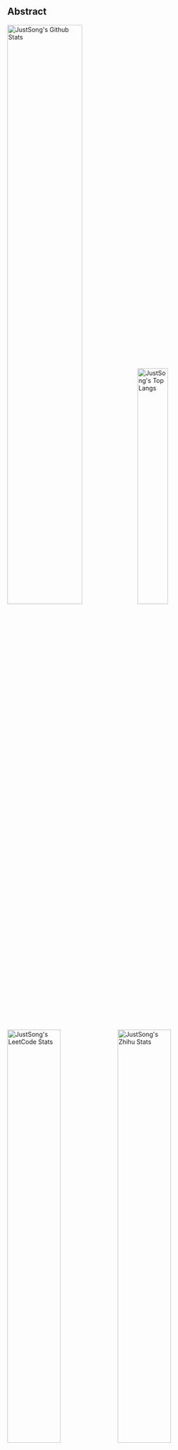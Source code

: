 ## Abstract
<p>
  <img src="https://github-readme-stats.vercel.app/api?username=songquanpeng&show_icons=true&hide_border=true" alt="JustSong's Github Stats" width="58%" />
  <img src="https://github-readme-stats.vercel.app/api/top-langs/?username=songquanpeng&layout=compact&hide_border=true&langs_count=10" alt="JustSong's Top Langs" width="37%" /> 
</p>

<p>
  <img src="https://stats.justsong.cn/api/leetcode/?username=quanpeng&theme=light" alt="JustSong's LeetCode Stats" width="49%" />
  <img src="https://stats.justsong.cn/api/zhihu/?username=songwonderful&theme=light" alt="JustSong's Zhihu Stats" width="49%" /> 
</p>

*Cards provided by [https://github.com/songquanpeng/stats-cards](https://github.com/songquanpeng/stats-cards).*

## Top Projects
|Project|Description|Stars|
|:--|:--|:--|
|[message-pusher](https://github.com/songquanpeng/message-pusher)|搭建专属于你的微信消息推送服务，支持 Markdown，支持发送邮件消息，可以选择部署在 Heroku 上，无需自己的服务器。|`549⭐`|
|[go-file](https://github.com/songquanpeng/go-file)|基于 Go 的文件分享工具，仅单可执行文件，开箱即用，内置图床和视频播放页面. File sharing tool based on Go.|`411⭐`|
|[pronunciation-corrector](https://github.com/songquanpeng/pronunciation-corrector)|拯救你的英语发音，告别因发音错误带来的尴尬！|`88⭐`|
|[stats-cards](https://github.com/songquanpeng/stats-cards)|在 README 中展示你在知乎，GitHub，B 站，LeetCode，掘金，CSDN，牛客等网站的数据，服务部署在 Vercel 上，保证服务稳定。Show your LeetCode & GitHub stats in GitHub Profile.|`87⭐`|
|[blog](https://github.com/songquanpeng/blog)|基于 Node.js 的个人博客系统|`34⭐`|
|[battle-city](https://github.com/songquanpeng/battle-city)|基于 TypeScript 的《坦克大战》的非标准实现。Yet another Battle City implemented in TypeScript.|`21⭐`|
|[microblog](https://github.com/songquanpeng/microblog)|基于 Go 的个人微博客，一个供你闲言碎语的地方|`16⭐`|
|[v2ex-clone](https://github.com/songquanpeng/v2ex-clone)|V2ex 风格的论坛程序. V2ex's Node.js clone.|`16⭐`|
|[L2M-GAN](https://github.com/songquanpeng/L2M-GAN)|Unofficial PyTorch implementation of "L2M-GAN: Learning To Manipulate Latent Space Semantics for Facial Attribute Editing".|`15⭐`|
|[lan-share](https://github.com/songquanpeng/lan-share)|基于 Node.js 的文件分享工具. File sharing tool. |`13⭐`|

## Recent Updates
|Project|Description|Last Update|
|:--|:--|:--|
|[command-faker](https://github.com/songquanpeng/command-faker)|An executable file generator that used to fake other programs.|![2022-10-02 19:46:39](https://img.shields.io/badge/2022--10--02-19%3A46%3A39-brightgreen?style=flat-square)|
|[cpp-interview](https://github.com/songquanpeng/cpp-interview)|C++ 面试准备：常考代码实现，阅读资料以及其他资源的汇总|![2022-09-30 09:11:40](https://img.shields.io/badge/2022--09--30-09%3A11%3A40-brightgreen?style=flat-square)|
|[songquanpeng](https://github.com/songquanpeng/songquanpeng)|Automatic update your GitHub readme profile with GitHub Actions.|![2022-09-25 20:38:55](https://img.shields.io/badge/2022--09--25-20%3A38%3A55-brightgreen?style=flat-square)|
|[userscripts](https://github.com/songquanpeng/userscripts)|在浏览器中执行的脚本，在终端执行的脚本所在的仓库：https://github.com/songquanpeng/scripts|![2022-09-19 20:43:21](https://img.shields.io/badge/2022--09--19-20%3A43%3A21-brightgreen?style=flat-square)|
|[gofile-cli](https://github.com/songquanpeng/gofile-cli)|[WIP] CLI for Go File|![2022-09-18 21:21:50](https://img.shields.io/badge/2022--09--18-21%3A21%3A50-brightgreen?style=flat-square)|
|[go-file](https://github.com/songquanpeng/go-file)|基于 Go 的文件分享工具，仅单可执行文件，开箱即用，内置图床和视频播放页面. File sharing tool based on Go.|![2022-09-18 12:43:14](https://img.shields.io/badge/2022--09--18-12%3A43%3A14-brightgreen?style=flat-square)|
|[message-pusher](https://github.com/songquanpeng/message-pusher)|搭建专属于你的微信消息推送服务，支持 Markdown，支持发送邮件消息，可以选择部署在 Heroku 上，无需自己的服务器。|![2022-08-23 11:26:45](https://img.shields.io/badge/2022--08--23-11%3A26%3A45-brightgreen?style=flat-square)|
|[pronunciation-corrector](https://github.com/songquanpeng/pronunciation-corrector)|拯救你的英语发音，告别因发音错误带来的尴尬！|![2022-08-22 23:36:39](https://img.shields.io/badge/2022--08--22-23%3A36%3A39-brightgreen?style=flat-square)|
|[gin-react-template](https://github.com/songquanpeng/gin-react-template)|Template for Gin & React projects.|![2022-08-22 23:26:13](https://img.shields.io/badge/2022--08--22-23%3A26%3A13-brightgreen?style=flat-square)|
|[gofile-launcher](https://github.com/songquanpeng/gofile-launcher)|为 Go File 制作的启动器|![2022-08-11 19:20:31](https://img.shields.io/badge/2022--08--11-19%3A20%3A31-brightgreen?style=flat-square)|



*Last updated on: 2022-10-02 20:41:05*
